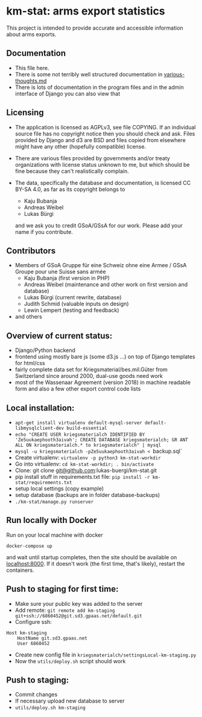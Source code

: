 km-stat: arms export statistics
===============================

This project is intended to provide accurate and accessible information
about arms exports.

## Documentation

* This file here.
* There is some not terribly well structured documentation in [various-thoughts.md](various-thoughts.md)
* There is lots of documentation in the program files and in the admin interface of Django you can also view that

## Licensing

* The application is licensed as AGPLv3, see file COPYING. If an individual
source file has no copyright notice then you should check and ask. Files
provided by Django and d3 are BSD and files copied from elsewhere might have
any other (hopefully compatible) license.
* There are various files provided by governments and/or treaty
organizations with license status unknown to me, but which should be
fine because they can't realistically complain.
* The data, specifically the database and documentation, is licensed
CC BY-SA 4.0, as far as its copyright belongs to
  * Kaju Bubanja
  * Andreas Weibel
  * Lukas Bürgi

  and we ask you to credit GSoA/GSsA for our work.
  Please add your name if you contribute.

## Contributors

* Members of GSoA Gruppe für eine Schweiz ohne eine Armee / GSsA Groupe pour une Suisse sans armée
  * Kaju Bubanja (first version in PHP)
  * Andreas Weibel (maintenance and other work on first version and database)
  * Lukas Bürgi (current rewrite, database)
  * Judith Schmid (valuable inputs on design)
  * Lewin Lempert (testing and feedback)
* and others

## Overview of current status:

* Django/Python backend
* frontend using mostly bare js (some d3.js ...) on top of Django templates for html/css
* fairly complete data set for Kriegsmaterial/bes.mil.Güter from Switzerland since around 2000, dual-use goods need work
* most of the Wassenaar Agreement (version 2018) in machine readable form and also a few other export control code lists

## Local installation:

* `apt-get install virtualenv default-mysql-server default-libmysqlclient-dev build-essential`
* `echo "CREATE USER kriegsmaterialch IDENTIFIED BY 'Ze5uukaephooth3aivah'; CREATE DATABASE kriegsmaterialch; GR
ANT ALL ON kriegsmaterialch.* to kriegsmaterialch" | mysql`
* `mysql -u kriegsmaterialch -pZe5uukaephooth3aivah < `backup.sql`
* Create virtualenv: `virtualenv -p python3 km-stat-workdir`
* Go into virtualenv: `cd km-stat-workdir; . bin/activate`
* Clone: git clone git@github.com:lukas-buergi/km-stat.git
* pip install stuff in requirements.txt file: `pip install -r km-stat/requirements.txt`
* setup local settings (copy example)
* setup database (backups are in folder database-backups)
* `./km-stat/manage.py runserver`

## Run locally with Docker

Run on your local machine with docker
```
docker-compose up
```

and wait until startup completes, then the site should be available on [localhost:8000](http://localhost:8000). If it doesn't work (the first time, that's likely), restart the containers.

## Push to staging for first time:

* Make sure your public key was added to the server
* Add remote: `git remote add km-staging git+ssh://6860452@git.sd3.gpaas.net/default.git`
* Configure ssh:
```
Host km-staging
    HostName git.sd3.gpaas.net
    User 6860452
```
* Create new config file in ```kriegsmaterialch/settingsLocal-km-staging.py```
* Now the `utils/deploy.sh` script should work

## Push to staging:

* Commit changes
* If necessary upload new database to server
* `utils/deploy.sh km-staging`